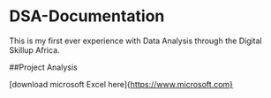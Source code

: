   # DSA-Documentation
This is my first ever experience with Data Analysis through the Digital Skillup Africa.

##Project Analysis

[download microsoft Excel here]{https://www.microsoft.com}
